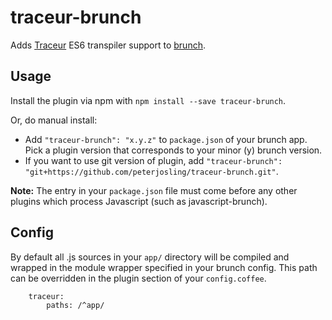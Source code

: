 # traceur-brunch

Adds [Traceur](https://github.com/google/traceur-compiler) ES6 transpiler support to [brunch](http://brunch.io).

## Usage
Install the plugin via npm with `npm install --save traceur-brunch`.

Or, do manual install:

* Add `"traceur-brunch": "x.y.z"` to `package.json` of your brunch app.
  Pick a plugin version that corresponds to your minor (y) brunch version.
* If you want to use git version of plugin, add
`"traceur-brunch": "git+https://github.com/peterjosling/traceur-brunch.git"`.

__Note:__ The entry in your `package.json` file must come before any other plugins which process Javascript (such as javascript-brunch).

## Config
By default all .js sources in your `app/` directory will be compiled and wrapped in the module wrapper specified in your brunch config. This path can be overridden in the plugin section of your `config.coffee`.

```plugins:
	traceur:
		paths: /^app/
```